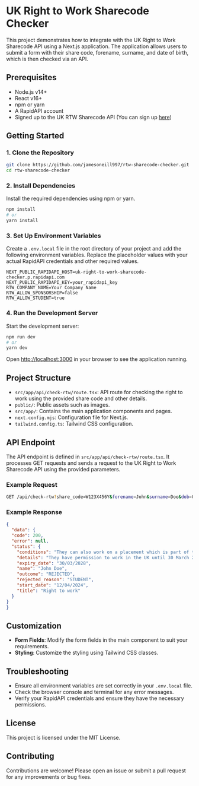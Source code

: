 # UK Right to Work Sharecode Checker

This project demonstrates how to integrate with the UK Right to Work Sharecode API using a Next.js application. The application allows users to submit a form with their share code, forename, surname, and date of birth, which is then checked via an API.

## Prerequisites

- Node.js v14+
- React v16+
- npm or yarn
- A RapidAPI account
- Signed up to the UK RTW Sharecode API (You can sign up [here](https://rapidapi.com/jamesoneill997/api/uk-right-to-work-sharecode-checker))

## Getting Started

### 1. Clone the Repository

```bash
git clone https://github.com/jamesoneill997/rtw-sharecode-checker.git
cd rtw-sharecode-checker
```

### 2. Install Dependencies

Install the required dependencies using npm or yarn.

```bash
npm install
# or
yarn install
```

### 3. Set Up Environment Variables

Create a `.env.local` file in the root directory of your project and add the following environment variables. Replace the placeholder values with your actual RapidAPI credentials and other required values.

```
NEXT_PUBLIC_RAPIDAPI_HOST=uk-right-to-work-sharecode-checker.p.rapidapi.com
NEXT_PUBLIC_RAPIDAPI_KEY=your_rapidapi_key
RTW_COMPANY_NAME=Your Company Name
RTW_ALLOW_SPONSORSHIP=false
RTW_ALLOW_STUDENT=true
```

### 4. Run the Development Server

Start the development server:

```bash
npm run dev
# or
yarn dev
```

Open [http://localhost:3000](http://localhost:3000) in your browser to see the application running.

## Project Structure

- `src/app/api/check-rtw/route.tsx`: API route for checking the right to work using the provided share code and other details.
- `public/`: Public assets such as images.
- `src/app/`: Contains the main application components and pages.
- `next.config.mjs`: Configuration file for Next.js.
- `tailwind.config.ts`: Tailwind CSS configuration.

## API Endpoint

The API endpoint is defined in `src/app/api/check-rtw/route.tsx`. It processes GET requests and sends a request to the UK Right to Work Sharecode API using the provided parameters.

### Example Request

```bash
GET /api/check-rtw?share_code=W123X456Y&forename=John&surname=Doe&dob=07-09-1999
```

### Example Response

```json
{
  "data": {
  "code": 200,
  "error": null,
  "status": {
    "conditions": "They can also work on a placement which is part of the course their student visa is based on. The work placement must be:",
    "details": "They have permission to work in the UK until 30 March 2028, subject to the conditions and restrictions below.",
    "expiry_date": "30/03/2028",
    "name": "John Doe",
    "outcome": "REJECTED",
    "rejected_reason": "STUDENT",
    "start_date": "12/04/2024",
    "title": "Right to work"
  }
}
}
```

## Customization

- **Form Fields**: Modify the form fields in the main component to suit your requirements.
- **Styling**: Customize the styling using Tailwind CSS classes.

## Troubleshooting

- Ensure all environment variables are set correctly in your `.env.local` file.
- Check the browser console and terminal for any error messages.
- Verify your RapidAPI credentials and ensure they have the necessary permissions.

## License

This project is licensed under the MIT License.

## Contributing

Contributions are welcome! Please open an issue or submit a pull request for any improvements or bug fixes.


